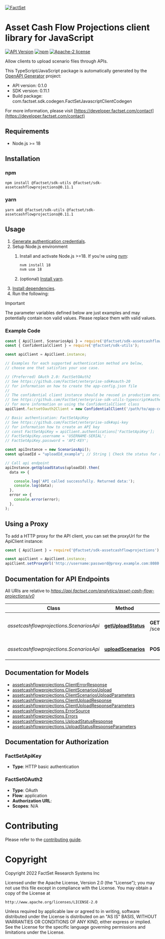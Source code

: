 [![FactSet](https://raw.githubusercontent.com/factset/enterprise-sdk/main/docs/images/factset-logo.svg)](https://www.factset.com)

# Asset Cash Flow Projections client library for JavaScript

[![API Version](https://img.shields.io/badge/api-v0.1.0-blue)](https://developer.factset.com/api-catalog/asset-cash-flow-projections-api)
[![npm](https://img.shields.io/badge/npm-v0.11.1-orange)](https://www.npmjs.com/package/@factset/sdk-assetcashflowprojections/v/0.11.1)
[![Apache-2 license](https://img.shields.io/badge/license-Apache2-brightgreen.svg)](https://www.apache.org/licenses/LICENSE-2.0)

Allow clients to upload scenario files through APIs.

This TypeScript/JavaScript package is automatically generated by the [OpenAPI Generator](https://openapi-generator.tech) project:

- API version: 0.1.0
- SDK version: 0.11.1
- Build package: com.factset.sdk.codegen.FactSetJavascriptClientCodegen

For more information, please visit [https://developer.factset.com/contact](https://developer.factset.com/contact)

## Requirements

* Node.js >= 18

## Installation

### npm

```shell
npm install @factset/sdk-utils @factset/sdk-assetcashflowprojections@0.11.1
```

### yarn

```shell
yarn add @factset/sdk-utils @factset/sdk-assetcashflowprojections@0.11.1
```

## Usage

1. [Generate authentication credentials](../../../../README.md#authentication).
2. Setup Node.js environment
   1. Install and activate Node.js >=18. If you're using [nvm](https://github.com/nvm-sh/nvm):

      ```sh
      nvm install 18
      nvm use 18
      ```

   2. (optional) [Install yarn](https://yarnpkg.com/getting-started/install).
3. [Install dependencies](#installation).
4. Run the following:

> [!IMPORTANT]
> The parameter variables defined below are just examples and may potentially contain non valid values. Please replace them with valid values.

### Example Code


```javascript
const { ApiClient, ScenariosApi } = require('@factset/sdk-assetcashflowprojections');
const { ConfidentialClient } = require('@factset/sdk-utils');

const apiClient = ApiClient.instance;

// Examples for each supported authentication method are below,
// choose one that satisfies your use case.

// (Preferred) OAuth 2.0: FactSetOAuth2
// See https://github.com/FactSet/enterprise-sdk#oauth-20
// for information on how to create the app-config.json file
//
// The confidential client instance should be reused in production environments.
// See https://github.com/FactSet/enterprise-sdk-utils-typescript#authentication
// for more information on using the ConfidentialClient class
apiClient.factsetOauth2Client = new ConfidentialClient('/path/to/app-config.json');

// Basic authentication: FactSetApiKey
// See https://github.com/FactSet/enterprise-sdk#api-key
// for information how to create an API key
// const FactSetApiKey = apiClient.authentications['FactSetApiKey'];
// FactSetApiKey.username = 'USERNAME-SERIAL';
// FactSetApiKey.password = 'API-KEY';

const apiInstance = new ScenariosApi();
const uploadId = "uploadId_example"; // String | Check the status for a particular file

// Call api endpoint
apiInstance.getUploadStatus(uploadId).then(
  data => {

    console.log('API called successfully. Returned data:');
    console.log(data);
  },
  error => {
    console.error(error);
  },
);

```


## Using a Proxy

To add a HTTP proxy for the API client, you can set the proxyUrl for the ApiClient instance:

```javascript
const { ApiClient } = require('@factset/sdk-assetcashflowprojections');

const apiClient = ApiClient.instance;
apiClient.setProxyUrl('http://username:password@proxy.example.com:8080');
```

## Documentation for API Endpoints

All URIs are relative to *https://api.factset.com/analytics/asset-cash-flow-projections/v0*

Class | Method | HTTP request | Description
------------ | ------------- | ------------- | -------------
*assetcashflowprojections.ScenariosApi* | [**getUploadStatus**](docs/ScenariosApi.md#getUploadStatus) | **GET** /scenarios/{uploadId}/status | Get scenarios upload status
*assetcashflowprojections.ScenariosApi* | [**uploadScenarios**](docs/ScenariosApi.md#uploadScenarios) | **POST** /scenarios/upload | Upload actuarial scenarios


## Documentation for Models

 - [assetcashflowprojections.ClientErrorResponse](docs/ClientErrorResponse.md)
 - [assetcashflowprojections.ClientScenariosUpload](docs/ClientScenariosUpload.md)
 - [assetcashflowprojections.ClientScenariosUploadParameters](docs/ClientScenariosUploadParameters.md)
 - [assetcashflowprojections.ClientUploadResponse](docs/ClientUploadResponse.md)
 - [assetcashflowprojections.ClientUploadResponseParameters](docs/ClientUploadResponseParameters.md)
 - [assetcashflowprojections.ErrorSource](docs/ErrorSource.md)
 - [assetcashflowprojections.Errors](docs/Errors.md)
 - [assetcashflowprojections.UploadStatusResponse](docs/UploadStatusResponse.md)
 - [assetcashflowprojections.UploadStatusResponseParameters](docs/UploadStatusResponseParameters.md)


## Documentation for Authorization



### FactSetApiKey

- **Type**: HTTP basic authentication



### FactSetOAuth2


- **Type**: OAuth
- **Flow**: application
- **Authorization URL**: 
- **Scopes**: N/A


# Contributing

Please refer to the [contributing guide](../../../../CONTRIBUTING.md).

# Copyright

Copyright 2022 FactSet Research Systems Inc

Licensed under the Apache License, Version 2.0 (the "License");
you may not use this file except in compliance with the License.
You may obtain a copy of the License at

    http://www.apache.org/licenses/LICENSE-2.0

Unless required by applicable law or agreed to in writing, software
distributed under the License is distributed on an "AS IS" BASIS,
WITHOUT WARRANTIES OR CONDITIONS OF ANY KIND, either express or implied.
See the License for the specific language governing permissions and
limitations under the License.
